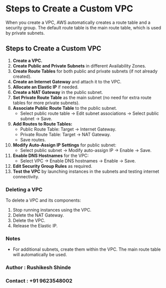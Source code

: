 # Steps to Create a Custom VPC

When you create a VPC, AWS automatically creates a route table and a security group. The default route table is the main route table, which is used by private subnets.

## Steps to Create a Custom VPC

1. **Create a VPC.**
2. **Create Public and Private Subnets** in different Availability Zones.
3. **Create Route Tables** for both public and private subnets (if not already created).
4. **Create an Internet Gateway** and attach it to the VPC.
5. **Allocate an Elastic IP** if needed.
6. **Create a NAT Gateway** in the public subnet.
7. **Set Private Route Table** as the main subnet (no need for extra route tables for more private subnets).
8. **Associate Public Route Table** to the public subnet.
   - Select public route table → Edit subnet associations → Select public subnet → Save.
9. **Add Routes to Route Tables:**
   - Public Route Table: Target → Internet Gateway.
   - Private Route Table: Target → NAT Gateway.
   - Save routes.
10. **Modify Auto-Assign IP Settings** for public subnet:
    - Select public subnet → Modify auto-assign IP → Enable → Save.
11. **Enable DNS Hostnames** for the VPC:
    - Select VPC → Enable DNS hostnames → Enable → Save.
12. **Edit Security Group Rules** as required.
13. **Test the VPC** by launching instances in the subnets and testing internet connectivity.

### Deleting a VPC
To delete a VPC and its components:
1. Stop running instances using the VPC.
2. Delete the NAT Gateway.
3. Delete the VPC.
4. Release the Elastic IP.

### Notes
- For additional subnets, create them within the VPC. The main route table will automatically be used.

### Author : Rushikesh Shinde
### Contact : +91 9623548002

